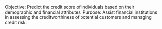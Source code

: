 Objective: Predict the credit score of individuals based on their demographic and financial attributes.
Purpose: Assist financial institutions in assessing the creditworthiness of potential customers and managing credit risk.
